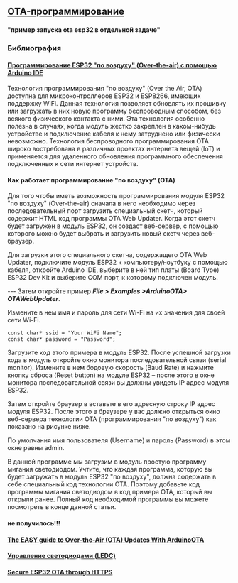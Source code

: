 ## [OTA-программирование](#) 

#### "пример запуска ota esp32 в отдельной задаче"

### Библиография

#### [Программирование ESP32 "по воздуху" (Over-the-air) с помощью Arduino IDE](https://microkontroller.ru/esp32-projects/programmirovanie-esp32-po-vozduhu-over-the-air-s-pomoshhyu-arduino-ide/)

Технология программирования "по воздуху" (Over the Air, OTA) доступна для микроконтроллеров ESP32 и ESP8266, имеющих поддержку WiFi. Данная технология позволяет обновлять их прошивку или загружать в них новую программу беспроводным способом, без всякого физического контакта с ними. Эта технология особенно полезна в случаях, когда модуль жестко закреплен в каком-нибудь устройстве и подключение кабеля к нему затруднено или физически невозможно. Технология беспроводного программирования OTA широко востребована в различных проектах интернета вещей (IoT) и применяется для удаленного обновления программного обеспечения подключенных к сети интернет устройств.

#### Как работает программирование "по воздуху" (OTA)

Для того чтобы иметь возможность программирования модуля ESP32 "по воздуху" (Over-the-air) сначала в него необходимо через последовательный порт загрузить специальный скетч, который содержит HTML код программы OTA Web Updater. Когда этот скетч будет загружен в модуль ESP32, он создаст веб-сервер, с помощью которого можно будет выбрать и загрузить новый скетч через веб-браузер.

Для загрузки этого специального скетча, содержащего OTA Web Updater, подключите модуль ESP32 к компьютеру/ноутбуку с помощью кабеля, откройте Arduino IDE, выберите в ней тип платы (Board Type) ESP32 Dev Kit и выберите COM порт, к которому подключен модуль.

--- Затем откройте пример ***File > Examples >ArduinoOTA> OTAWebUpdater***.

Измените в нем имя и пароль для сети Wi-Fi на их значения для своей сети Wi-Fi.

```
const char* ssid = "Your WiFi Name";
const char* password = "Password";
```

Загрузите код этого примера в модуль ESP32. После успешной загрузки кода в модуль откройте окно монитора последовательной связи (serial monitor). Измените в нем бодовую скорость (Baud Rate) и нажмите кнопку сброса (Reset button) на модуле ESP32 – после этого в окне монитора последовательной связи вы должны увидеть IP адрес модуля ESP32.

Затем откройте браузер в вставьте в его адресную строку IP адрес модуля ESP32. После этого в браузере у вас должно открыться окно веб-сервера технологии OTA (программирования "по воздуху") как показано на рисунке ниже.

По умолчания имя пользователя (Username) и пароль (Password) в этом окне равны admin.

В данной программе мы загрузим в модуль простую программу мигания светодиодом. Учтите, что каждая программа, которую вы будет загружать в модуль ESP32 "по воздуху", должна содержать в себе специальный код технологии OTA. Поэтому добавьте код программы мигания светодиодом в код примера OTA, который вы открыли ранее. Полный код необходимой программы вы можете посмотреть в конце данной статьи.

#### не получилось!!!

#### [The EASY guide to Over-the-Air (OTA) Updates With ArduinoOTA](https://www.programmingelectronics.com/arduinoota/)

#### [Управление светодиодами (LEDC)](https://docs.espressif.com/projects/arduino-esp32/en/latest/api/ledc.html)

#### [Secure ESP32 OTA through HTTPS](https://github.com/PBearson/Get-Started-With-ESP32-OTA/tree/main)

